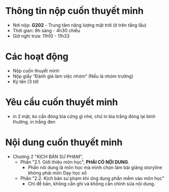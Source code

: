 # Thông tin nộp cuốn thuyết minh
- Nơi nộp: **G202** - Trung tâm năng lượng mặt trời (ở trên tầng lầu)
- Thời gian: 8h sáng - 4h30 chiều
- Giờ nghỉ trưa: 11h10 - 11h33

# Các hoạt động
- Nộp cuốn thuyết minh
- Nộp giấy “Đánh giá làm việc nhóm” (Nếu là nhóm trưởng)
- Ký tên (3 tờ)

# Yêu cầu cuốn thuyết minh
- in 2 mặt, ko cần đóng bìa cứng gì nhé, chứ in bìa trắng đóng lại bình thường, in trắng đen

# Nội dung cuốn thuyết minh
- Chương 2 "KỊCH BẢN SƯ PHẠM", 
    + Phần "2.1. Giới thiệu môn học", **PHẢI CÓ NỘI DUNG**.
        + Phần nôi dung là môn học mà mình chọn làm bài giảng storyline không phải môn Dạy học số
    + Phần "2.2. Kịch bản sư phạm khi ứng dụng phần mềm vào môn học"
        + Chỉ để bản, không cần ghi và không cần chỉnh sửa nội dung.
